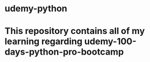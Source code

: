 # udemy-python
# This repository contains all of my learning regarding udemy-100-days-python-pro-bootcamp
